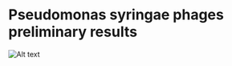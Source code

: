 # Pseudomonas syringae phages preliminary results
![Alt text](https://user-images.githubusercontent.com/72088407/94574030-fa12de80-0272-11eb-9ce3-ffa956ef6390.png "Title")
